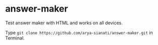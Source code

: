 # answer-maker
Test answer maker with HTML and works on all devices.

Type `git clone https://github.com/arya-sianati/answer-maker.git` in Terminal.
